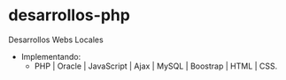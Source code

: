 # desarrollos-php
Desarrollos Webs Locales
- Implementando: 
    * PHP | Oracle | JavaScript | Ajax | MySQL | Boostrap | HTML | CSS.
